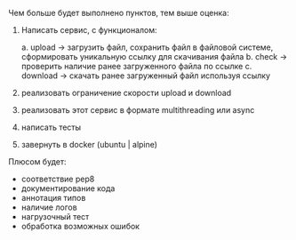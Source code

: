 Чем больше будет выполнено пунктов, тем выше оценка:
 
1.  Написать сервис, с функционалом:
    
    a.  upload -> загрузить  файл, сохранить файл в файловой системе,
        сформировать уникальную ссылку для скачивания файла
    b.  check -> проверить наличие ранее загруженного файла по ссылке
    c.  download -> скачать ранее загруженный файл используя ссылку
    
2.  реализовать ограничение скорости upload и download
3.  реализовать этот сервис в формате multithreading или async
4.  написать тесты
5.  завернуть в docker (ubuntu | alpine)
 
Плюсом будет:

- соответствие pep8
- документирование кода
- аннотация типов
- наличие логов
- нагрузочный тест
- обработка возможных ошибок
